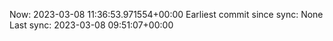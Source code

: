 Now: 2023-03-08 11:36:53.971554+00:00 Earliest commit since sync: None Last sync: 2023-03-08 09:51:07+00:00
